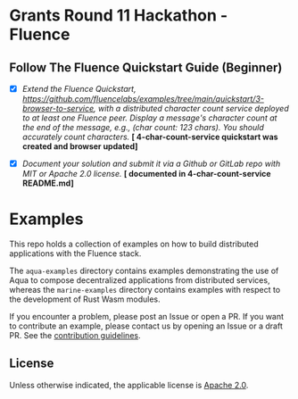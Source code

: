 # Grants Round 11 Hackathon - Fluence
## Follow The Fluence Quickstart Guide (Beginner)

- [x] *Extend the Fluence Quickstart, https://github.com/fluencelabs/examples/tree/main/quickstart/3-browser-to-service, with a distributed character count service deployed to at least one Fluence peer. Display a message's character count at the end of the message, e.g., (char count: 123 chars). You should accurately count characters.* 
**[ 4-char-count-service quickstart was created and browser updated]**

- [x] *Document your solution and submit it via a Github or GitLab repo with MIT or Apache 2.0 license.* **[ documented in 4-char-count-service README.md]**


# Examples

This repo holds a collection of examples on how to build distributed applications with the Fluence stack.

The `aqua-examples` directory contains examples demonstrating the use of Aqua to compose decentralized applications from distributed services, whereas the `marine-examples` directory contains examples with respect to the development of Rust Wasm modules.

If you encounter a problem, please post an Issue or open a PR. If you want to contribute an example, please contact us by opening an Issue or a draft PR. See the [contribution guidelines](https://github.com/fluencelabs/fluence/blob/master/CONTRIBUTING.md).

## License

Unless otherwise indicated, the applicable license is [Apache 2.0](https://github.com/fluencelabs/fluence/blob/master/LICENSE).
